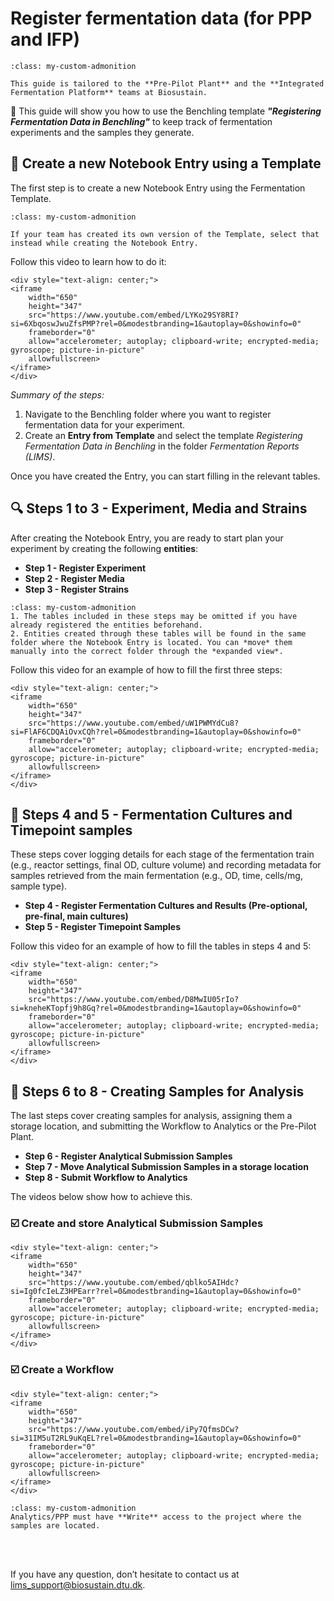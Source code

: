 # Register fermentation data (for PPP and IFP)

 ```{admonition} 🔍
:class: my-custom-admonition

This guide is tailored to the **Pre-Pilot Plant** and the **Integrated Fermentation Platform** teams at Biosustain.
``` 
🎯 This guide will show you how to use the Benchling template ***"Registering Fermentation Data in Benchling"*** to keep track of fermentation experiments and the samples they generate. 

## 📝 Create a new Notebook Entry using a Template 

The first step is to create a new Notebook Entry using the Fermentation Template. 

 ```{admonition} ⚠️
:class: my-custom-admonition

If your team has created its own version of the Template, select that instead while creating the Notebook Entry.
``` 

Follow this video to learn how to do it:

````{raw} html
<div style="text-align: center;">
<iframe 
    width="650"
    height="347"
    src="https://www.youtube.com/embed/LYKo29SY8RI?si=6XbqoswJwuZfsPMP?rel=0&modestbranding=1&autoplay=0&showinfo=0" 
    frameborder="0" 
    allow="accelerometer; autoplay; clipboard-write; encrypted-media; gyroscope; picture-in-picture" 
    allowfullscreen>
</iframe>
</div>
````

*Summary of the steps:*

1. Navigate to the Benchling folder where you want to register fermentation data for your experiment. 
2. Create an **Entry from Template** and select the template *Registering Fermentation Data in Benchling* in the folder *Fermentation Reports (LIMS)*. 

Once you have created the Entry, you can start filling in the relevant tables.

## 🔍 Steps 1 to 3 - Experiment, Media and Strains

After creating the Notebook Entry, you are ready to start plan your experiment by creating the following **entities**: 

* **Step 1 - Register Experiment**
* **Step 2 - Register Media**
* **Step 3 - Register Strains**

````{admonition} ℹ️​ 
:class: my-custom-admonition
1. The tables included in these steps may be omitted if you have already registered the entities beforehand. 
2. Entities created through these tables will be found in the same folder where the Notebook Entry is located. You can *move* them manually into the correct folder through the *expanded view*. 

````

Follow this video for an example of how to fill the first three steps:

````{raw} html
<div style="text-align: center;">
<iframe 
    width="650"
    height="347"
    src="https://www.youtube.com/embed/uW1PWMYdCu8?si=FlAF6CDQAiOvxCQh?rel=0&modestbranding=1&autoplay=0&showinfo=0" 
    frameborder="0" 
    allow="accelerometer; autoplay; clipboard-write; encrypted-media; gyroscope; picture-in-picture" 
    allowfullscreen>
</iframe>
</div>
````

## 🧪 Steps 4 and 5 - Fermentation Cultures and Timepoint samples 

These steps cover logging details for each stage of the fermentation train (e.g., reactor settings, final OD, culture volume) and recording metadata for samples retrieved from the main fermentation (e.g., OD, time, cells/mg, sample type).

* **Step 4 - Register Fermentation Cultures and Results (Pre-optional, pre-final, main cultures)**
* **Step 5 - Register Timepoint Samples**

Follow this video for an example of how to fill the tables in steps 4 and 5:

````{raw} html
<div style="text-align: center;">
<iframe 
    width="650"
    height="347"
    src="https://www.youtube.com/embed/D8MwIU05rIo?si=kneheKTopfj9h8Gq?rel=0&modestbranding=1&autoplay=0&showinfo=0" 
    frameborder="0" 
    allow="accelerometer; autoplay; clipboard-write; encrypted-media; gyroscope; picture-in-picture" 
    allowfullscreen>
</iframe>
</div>
````

## 🔬 Steps 6 to 8 - Creating Samples for Analysis

The last steps cover creating samples for analysis, assigning them a storage location, and submitting the Workflow to Analytics or the Pre-Pilot Plant.

* **Step 6 - Register Analytical Submission Samples**
* **Step 7 - Move Analytical Submission Samples in a storage location**
* **Step 8 - Submit Workflow to Analytics**

The videos below show how to achieve this. 

### ☑️ Create and store Analytical Submission Samples
````{raw} html
<div style="text-align: center;">
<iframe 
    width="650"
    height="347"
    src="https://www.youtube.com/embed/qblko5AIHdc?si=Ig0fcIeLZ3HPEarr?rel=0&modestbranding=1&autoplay=0&showinfo=0" 
    frameborder="0" 
    allow="accelerometer; autoplay; clipboard-write; encrypted-media; gyroscope; picture-in-picture" 
    allowfullscreen>
</iframe>
</div>
````

### ☑️ Create a Workflow
````{raw} html
<div style="text-align: center;">
<iframe 
    width="650"
    height="347"
    src="https://www.youtube.com/embed/iPy7QfmsDCw?si=31IM5uT2RL9uKqEL?rel=0&modestbranding=1&autoplay=0&showinfo=0" 
    frameborder="0" 
    allow="accelerometer; autoplay; clipboard-write; encrypted-media; gyroscope; picture-in-picture" 
    allowfullscreen>
</iframe>
</div>
````

````{admonition} ℹ️​
:class: my-custom-admonition
Analytics/PPP must have **Write** access to the project where the samples are located. 
````
<br/><br/>

If you have any question, don’t hesitate to contact us at [lims_support@biosustain.dtu.dk](mailto:lims_support@biosustain.dtu.dk).